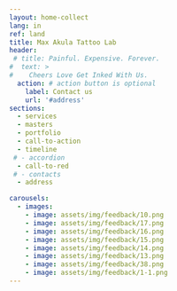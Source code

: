```yaml
---
layout: home-collect
lang: in
ref: land
title: Max Akula Tattoo Lab
header:
 # title: Painful. Expensive. Forever.
#  text: >
#    Cheers Love Get Inked With Us.
  action: # action button is optional
    label: Contact us
    url: '#address'
sections:
  - services
  - masters
  - portfolio
  - call-to-action
  - timeline
 # - accordion
  - call-to-red
 # - contacts
  - address

carousels:
  - images:
    - image: assets/img/feedback/10.png
    - image: assets/img/feedback/17.png
    - image: assets/img/feedback/16.png
    - image: assets/img/feedback/15.png
    - image: assets/img/feedback/14.png
    - image: assets/img/feedback/13.png
    - image: assets/img/feedback/38.png
    - image: assets/img/feedback/1-1.png
---
```

